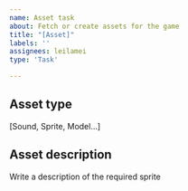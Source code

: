 ```yaml
---
name: Asset task
about: Fetch or create assets for the game
title: "[Asset]"
labels: ''
assignees: leilamei
type: 'Task'

---
```


## Asset type
[Sound, Sprite, Model...]

## Asset description
Write a description of the required sprite
